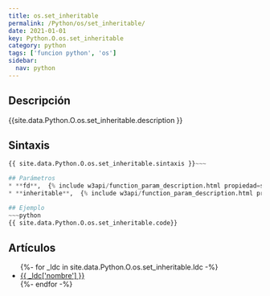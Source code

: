 ```yaml
---
title: os.set_inheritable
permalink: /Python/os/set_inheritable/
date: 2021-01-01
key: Python.O.os.set_inheritable
category: python
tags: ['funcion python', 'os']
sidebar: 
  nav: python
---
```


## Descripción
{{site.data.Python.O.os.set_inheritable.description }}

## Sintaxis
~~~python
{{ site.data.Python.O.os.set_inheritable.sintaxis }}~~~

## Parámetros
* **fd**,  {% include w3api/function_param_description.html propiedad=site.data.Python.O.os.set_inheritable valor="fd" %}
* **inheritable**,  {% include w3api/function_param_description.html propiedad=site.data.Python.O.os.set_inheritable valor="inheritable" %}

## Ejemplo
~~~python
{{ site.data.Python.O.os.set_inheritable.code}}
~~~

## Artículos
<ul>
{%- for _ldc in site.data.Python.O.os.set_inheritable.ldc -%}
   <li>
       <a href="{{_ldc['url'] }}">{{ _ldc['nombre'] }}</a>
   </li>
{%- endfor -%}
</ul>
